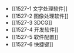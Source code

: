 
- [[1527-1 文字处理软件]]
- [[1527-2 图像处理软件]]
- [[1527-3 3DCG]]
- [[1527-4 开发软件]]
- [[1527-5 软件配置]]
- [[1527-6 快捷键]]
